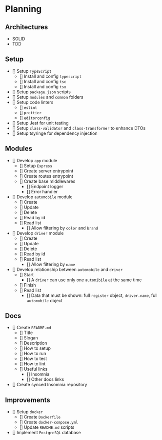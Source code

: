 # Planning

## Architectures

- SOLID
- TDD

## Setup

- [] Setup `TypeScript`
  - [] Install and config `typescript`
  - [] Install and config `tsc`
  - [] Install and config `tsx`
- [] Setup `package.json` scripts
- [] Setup `modules` and `common` folders
- [] Setup code linters
  - [] `eslint`
  - [] `prettier`
  - [] `editorconfig`
- [] Setup Jest for unit testing
- [] Setup `class-validator` and `class-transformer` to enhance DTOs
- [] Setup tsyringe for dependency injection

## Modules

- [] Develop `app` module
  - [] Setup `Express`
  - [] Create server entrypoint
  - [] Create routes entrypoint
  - [] Create base middlewares
    - [] Endpoint logger
    - [] Error handler
- [] Develop `automobile` module
  - [] Create
  - [] Update
  - [] Delete
  - [] Read by id
  - [] Read list
    - [] Allow filtering by `color` and `brand`
- [] Develop `driver` module
  - [] Create
  - [] Update
  - [] Delete
  - [] Read by id
  - [] Read list
    - [] Allow filtering by `name`
- [] Develop relationship between `automobile` and `driver`
  - [] Start
    - [] A `driver` can use only one `automibile` at the same time  
  - [] Finish
  - [] Read list
    - [] Data that must be shown: full `register` object, `driver.name`, full `automobile` object
  
## Docs

- [] Create `README.md`
  - [] Title
  - [] Slogan
  - [] Description
  - [] How to setup
  - [] How to run
  - [] How to test
  - [] How to lint
  - [] Useful links
    - [] Insomnia
    - [] Other docs links
- [] Create synced Insomnia repository

## Improvements

- [] Setup `docker`
  - [] Create `Dockerfile`
  - [] Create `docker-compose.yml`
  - [] Update `README.md` scripts
- [] Implement `PostgreSQL` database
